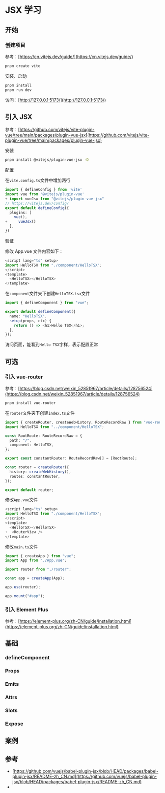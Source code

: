# JSX 学习

## 开始

### 创建项目

参考：[https://cn.vitejs.dev/guide/](https://cn.vitejs.dev/guide/)

```bash
pnpm create vite
```

安装、启动

```bash
pnpm install
pnpm run dev
```

访问：[http://127.0.0.1:5173/](http://127.0.0.1:5173/)

## 引入 JSX

参考：[https://github.com/vitejs/vite-plugin-vue/tree/main/packages/plugin-vue-jsx](https://github.com/vitejs/vite-plugin-vue/tree/main/packages/plugin-vue-jsx)

安装

```bash
pnpm install @vitejs/plugin-vue-jsx -D
```

配置

在`vite.config.ts`文件中增加两行

```typescript
import { defineConfig } from 'vite'
import vue from '@vitejs/plugin-vue'
+ import vueJsx from "@vitejs/plugin-vue-jsx"
// https://vitejs.dev/config/
export default defineConfig({
  plugins: [
    vue(),
+     vueJsx()
  ],
})
```

验证

修改 App.vue 文件内容如下：

```typescript
<script lang="ts" setup>
import HelloTSX from "./component/HelloTSX";
</script>
<template>
  <HelloTSX></HelloTSX>
</template>

```

在`component`文件夹下创建`HelloTSX.tsx`文件

```typescript
import { defineComponent } from "vue";

export default defineComponent({
  name: "HelloTSX",
  setup(props, ctx) {
    return () => <h1>Hello TSX</h1>;
  },
});
```

访问页面，能看到`Hello TSX`字样，表示配置正常

## 可选

### 引入 vue-router

参考：[https://blog.csdn.net/weixin_52851967/article/details/128756524](https://blog.csdn.net/weixin_52851967/article/details/128756524)

```bash
pnpm install vue-router
```

在`router`文件夹下创建`index.ts`文件

```typescript
import { createRouter, createWebHistory, RouteRecordRaw } from "vue-router";
import HelloTSX from "../component/HelloTSX";

const RootRoute: RouteRecordRaw = {
  path: "/",
  component: HelloTSX,
};

export const constantRouter: RouteRecordRaw[] = [RootRoute];

const router = createRouter({
  history: createWebHistory(),
  routes: constantRouter,
});

export default router;
```

修改`App.vue`文件

```typescript
<script lang="ts" setup>
import HelloTSX from "./component/HelloTSX";
</script>
<template>
  <HelloTSX></HelloTSX>
+  <RouterView />
</template>

```

修改`main.ts`文件

```typescript
import { createApp } from "vue";
import App from "./App.vue";

import router from "./router";

const app = createApp(App);

app.use(router);

app.mount("#app");
```

### 引入 Element Plus

参考：[https://element-plus.org/zh-CN/guide/installation.html](https://element-plus.org/zh-CN/guide/installation.html)



## 基础

### defineComponent

### Props

### Emits

### Attrs

### Slots

### Expose

## 案例

## 参考

- [https://github.com/vuejs/babel-plugin-jsx/blob/HEAD/packages/babel-plugin-jsx/README-zh_CN.md](https://github.com/vuejs/babel-plugin-jsx/blob/HEAD/packages/babel-plugin-jsx/README-zh_CN.md)
-
